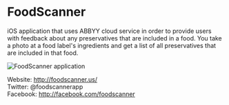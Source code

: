 FoodScanner
===========

iOS application that uses ABBYY cloud service in order to provide users with feedback about any preservatives that are included in a food. You take a photo at a food label's ingredients and get a list of all preservatives that are included in that food.

![FoodScanner application](http://foodscanner.us/img/screen.png)

Website: http://foodscanner.us/  
Twitter: @foodscannerapp  
Facebook: http://facebook.com/foodscanner  
